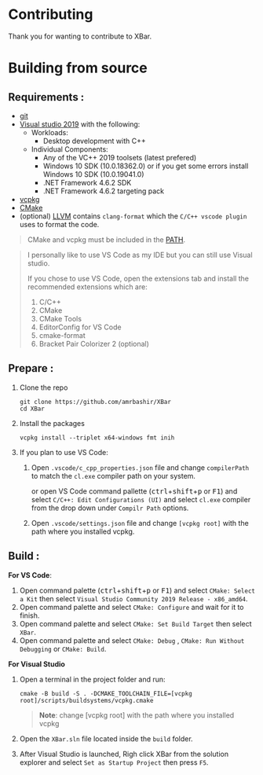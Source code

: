 # Contributing
Thank you for wanting to contribute to XBar.

# Building from source

## Requirements :
- [git](https://git-scm.com)
- [Visual studio 2019](https://visualstudio.microsoft.com/vs/community/) with the following:
    - Workloads:
        - Desktop development with C++
    - Individual Components:
        - Any of the VC++ 2019 toolsets (latest prefered)
        - Windows 10 SDK (10.0.18362.0) or if you get some errors install Windows 10 SDK (10.0.19041.0)
        - .NET Framework 4.6.2 SDK
        - .NET Framework 4.6.2 targeting pack
- [vcpkg](https://github.com/microsoft/vcpkg)
- [CMake](https:CMcmake.org)
- (optional) [LLVM](https://releases.llvm.org/download.html) contains `clang-format` which the `C/C++ vscode plugin` uses to format the code.

>CMake and vcpkg must be included in the [PATH](https://www.architectryan.com/2018/03/17/add-to-the-path-on-windows-10/).

> I personally like to use VS Code as my IDE but you can still use Visual studio.
>
> If you chose to use VS Code, open the extensions tab and install the recommended extensions which are:
>
> 1. C/C++
> 2. CMake
> 3. CMake Tools
> 4. EditorConfig for VS Code
> 5. cmake-format
> 6. Bracket Pair Colorizer 2 (optional)
## Prepare :
1. Clone the repo
    ```
    git clone https://github.com/amrbashir/XBar
    cd XBar
    ```
2. Install the packages
    ```
    vcpkg install --triplet x64-windows fmt inih
    ```
3. If you plan to use VS Code:
    1. Open `.vscode/c_cpp_properties.json` file and change `compilerPath` to match the `cl.exe` compiler path on your system.

        or open VS Code command pallette (<kbd>ctrl</kbd>+<kbd>shift</kbd>+<kbd>p</kbd> or <kbd>F1</kbd>) and select `C/C++: Edit Configurations (UI)` and select `cl.exe` compiler from the drop down under `Compilr Path` options.
    2. Open `.vscode/settings.json` file and change `[vcpkg root]` with the path where you installed vcpkg.

## Build :
**For VS Code**:

1. Open command palette (<kbd>ctrl</kbd>+<kbd>shift</kbd>+<kbd>p</kbd> or <kbd>F1</kbd>) and select `CMake: Select a Kit` then select `Visual Studio Community 2019 Release - x86_amd64`.
2. Open command palette and select `CMake: Configure` and wait for it to finish.
3. Open command palette and select `CMake: Set Build Target` then select `XBar`.
4. Open command palette and select `CMake: Debug` , `CMake: Run Without Debugging` or `CMake: Build`.

**For Visual Studio**
1. Open a terminal in the project folder and run:
    ```
    cmake -B build -S . -DCMAKE_TOOLCHAIN_FILE=[vcpkg root]/scripts/buildsystems/vcpkg.cmake
    ```
    >**Note**: change [vcpkg root] with the path where you installed vcpkg

2. Open the `XBar.sln` file located inside the `build` folder.
3. After Visual Studio is launched, Righ click XBar from the solution explorer and select `Set as Startup Project` then press `F5`.
